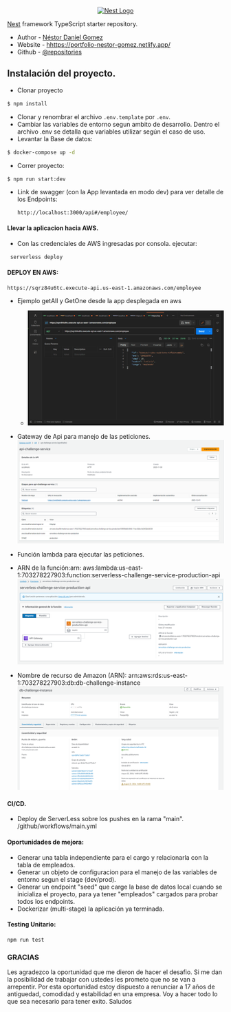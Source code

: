<p align="center">
  <a href="http://nestjs.com/" target="blank"><img src="https://nestjs.com/img/logo-small.svg" width="200" alt="Nest Logo" /></a>
</p>

</p>
  <!--[![Backers on Open Collective](https://opencollective.com/nest/backers/badge.svg)](https://opencollective.com/nest#backer)
  [![Sponsors on Open Collective](https://opencollective.com/nest/sponsors/badge.svg)](https://opencollective.com/nest#sponsor)-->

[Nest](https://github.com/nestjs/nest) framework TypeScript starter repository.

- Author - [Néstor Daniel Gomez](https://www.linkedin.com/in/nestordanielgomez1/)
- Website - [hhttps://portfolio-nestor-gomez.netlify.app/](https://portfolio-nestor-gomez.netlify.app/)
- Github - [@repositories](https://github.com/NestorDanielGomez?tab=repositories)

## Instalación del proyecto.

- Clonar proyecto

```bash
$ npm install
```

- Clonar y renombrar el archivo `.env.template` por `.env`.
- Cambiar las variables de entorno segun ambito de desarrollo. Dentro el archivo .env se detalla que variables utilizar según el caso de uso.
- Levantar la Base de datos:

```bash
$ docker-compose up -d
```

- Correr proyecto:

```bash
$ npm run start:dev
```

- Link de swagger (con la App levantada en modo dev) para ver detalle de los Endpoints:
  ```
  http://localhost:3000/api#/employee/
  ```

#### Llevar la aplicacion hacia AWS.

- Con las credenciales de AWS ingresadas por consola.
  ejecutar:

```bash
 serverless deploy
```

#### DEPLOY EN AWS:

```
https://sqrz84u6tc.execute-api.us-east-1.amazonaws.com/employee
```

- Ejemplo getAll y GetOne desde la app desplegada en aws

  - <img src="/public/getall+getOne.gif" />

- Gateway de Api para manejo de las peticiones.
  <img src="./public/aws-gateway-api.png" />

- Función lambda para ejecutar las peticiones.
- ARN de la función:arn: aws:lambda:us-east-1:703278227903:function:serverless-challenge-service-production-api
  <img src="/public/lambda.png" />

- Nombre de recurso de Amazon (ARN): arn:aws:rds:us-east-1:703278227903:db:db-challenge-instance
  <img src="/public/rds_postgres.png" />

#### CI/CD.

- Deploy de ServerLess sobre los pushes en la rama "main".
  /github/workflows/main.yml

#### Oportunidades de mejora:

- Generar una tabla independiente para el cargo y relacionarla con la tabla de empleados.
- Generar un objeto de configuracion para el manejo de las variables de entorno segun el stage (dev/prod).
- Generar un endpoint "seed" que carge la base de datos local cuando se inicializa el proyecto, para ya tener "empleados" cargados para probar todos los endpoints.
- Dockerizar (multi-stage) la aplicación ya terminada.

#### Testing Unitario:

```
npm run test
```

### GRACIAS

Les agradezco la oportunidad que me dieron de hacer el desafio.
Si me dan la posibilidad de trabajar con ustedes les prometo que no se van a arrepentir.
Por esta oportunidad estoy dispuesto a renunciar a 17 años de antiguedad, comodidad y estabilidad en una empresa.
Voy a hacer todo lo que sea necesario para tener exito.
Saludos
